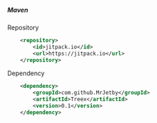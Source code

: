 
##### Maven
Repository
```xml
	<repository>
	    <id>jitpack.io</id>
	    <url>https://jitpack.io</url>
	</repository>
```
Dependency
```xml
	<dependency>
	    <groupId>com.github.MrJetby</groupId>
	    <artifactId>Treex</artifactId>
	    <version>0.1</version>
	</dependency>

```
